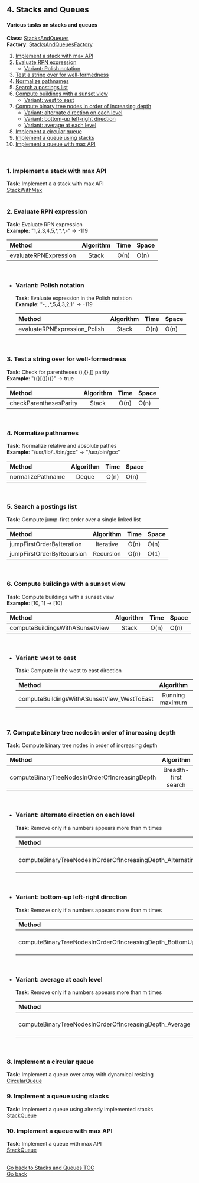 ## <a name="stacks-and-queues"></a>4. Stacks and Queues
#### Various tasks on stacks and queues

**Class**: [StacksAndQueues](/src/main/java/pro/amberovsky/elements/StacksAndQueues.java)  
**Factory**: [StacksAndQueuesFactory](/src/main/java/pro/amberovsky/elements/StacksAndQueuesFactory.java)  

1. [Implement a stack with max API](#implement-a-stack-with-max-api)
2. [Evaluate RPN expression](#evaluate-rpn-expression)
   * [Variant: Polish notation](#evaluate-rpn-expression-polish-notation)
3. [Test a string over for well-formedness](#test-a-string-over-for-well-formedness)
4. [Normalize pathnames](#normalize-pathnames)
5. [Search a postings list](#search-a-postings-list)
6. [Compute buildings with a sunset view](#compute-buildings-with-a-sunset-view)
   * [Variant: west to east](#compute-buildings-with-a-sunset-view-west-to-east)
7. [Compute binary tree nodes in order of increasing depth](#compute-binary-tree-nodes-in-order-of-increasing-depth)
   * [Variant: alternate direction on each level](#compute-binary-tree-nodes-in-order-of-increasing-depth-alternate-direction-on-each-level)
   * [Variant: bottom-up left-right direction](#compute-binary-tree-nodes-in-order-of-increasing-depth-bottom-up-left-right-direction)
   * [Variant: average at each level](#compute-binary-tree-nodes-in-order-of-increasing-depth-average-at-each-level)
8. [Implement a circular queue](#implement-a-ciruclar-queue)
9. [Implement a queue using stacks](#implement-a-queue-using-stacks)
10. [Implement a queue with max API](#implement-a-queue-with-max-api)
      
<br>

### 1. <a name="implement-a-stack-with-max-api"></a>Implement a stack with max API
**Task**: Implement a a stack with max API  
[StackWithMax](/src/main/java/pro/amberovsky/elements/util/data/StackWithMax.java)  
<br>

### 2. <a name="evaluate-rpn-expression"></a>Evaluate RPN expression
**Task**: Evaluate RPN expression  
**Example**: "1,2,3,4,5,\*,\*,\*,-" -> -119

| Method | Algorithm | Time | Space |
| :--- | :---: | :---: | :-- |
| evaluateRPNExpression | Stack | O(n) | O(n) |
<br>

   * ### <a name="evaluate-rpn-expression-polish-notation"></a>Variant: Polish notation
      **Task**: Evaluate expression in the Polish notation  
      **Example**: "-,*,*,*,5,4,3,2,1" -> -119

      | Method | Algorithm | Time | Space |
      | :--- | :---: | :---: | :-- |
      | evaluateRPNExpression_Polish | Stack | O(n) | O(n) |
<br>

### 3. <a name="test-a-string-over-for-well-formedness"></a>Test a string over for well-formedness
**Task**:  Check for parentheses (),{},[] parity  
**Example**: "({}[()]){}" -> true

| Method | Algorithm | Time | Space |
| :--- | :---: | :---: | :-- |
| checkParenthesesParity | Stack | O(n) | O(n) |
<br>

### 4. <a name="normalize-pathnames"></a>Normalize pathnames
**Task**: Normalize relative and absolute pathes  
**Example**: "/usr/lib/../bin/gcc" -> "/usr/bin/gcc"

| Method | Algorithm | Time | Space |
| :--- | :---: | :---: | :-- |
| normalizePathname | Deque | O(n) | O(n) |
<br>

### 5. <a name="search-a-postings-list"></a>Search a postings list
**Task**: Compute jump-first order over a single linked list   

| Method | Algorithm | Time | Space |
| :--- | :---: | :---: | :-- |
| jumpFirstOrderByIteration | Iterative | O(n) | O(n) |
| jumpFirstOrderByRecursion | Recursion | O(n) | O(1) |
<br>

### 6. <a name="compute-buildings-with-a-sunset-view"></a>Compute buildings with a sunset view
**Task**: Compute buildings with a sunset view  
**Example**: [10, 1] -> [10]
 
| Method | Algorithm | Time | Space |
| :--- | :---: | :---: | :-- |
| computeBuildingsWithASunsetView | Stack | O(n) | O(n) |
<br>

   * ### <a name="compute-buildings-with-a-sunset-view-west-to-east"></a>Variant: west to east
      **Task**: Compute in the west to east direction  

      | Method | Algorithm | Time | Space |
      | :--- | :---: | :---: | :-- |
      | computeBuildingsWithASunsetView_WestToEast | Running maximum | O(n) | O(n) |
<br>

### 7. <a name="compute-binary-tree-nodes-in-order-of-increasing-depth"></a>Compute binary tree nodes in order of increasing depth
**Task**: Compute binary tree nodes in order of increasing depth  

| Method | Algorithm | Time | Space |
| :--- | :---: | :---: | :-- |
| computeBinaryTreeNodesInOrderOfIncreasingDepth | Breadth-first search | O(n) | O(n) |
<br>

   * ### <a name="compute-binary-tree-nodes-in-order-of-increasing-depth-alternate-direction-on-each-level"></a>Variant: alternate direction on each level
      **Task**: Remove only if a numbers appears more than m times 

      | Method | Algorithm | Time | Space |
      | :--- | :---: | :---: | :-- |
      | computeBinaryTreeNodesInOrderOfIncreasingDepth_AlternatingDirection | Breadth-first search | O(n) | O(n) |
<br>

   * ### <a name="compute-binary-tree-nodes-in-order-of-increasing-depth-bottom-up-left-right-direction"></a>Variant: bottom-up left-right direction
      **Task**: Remove only if a numbers appears more than m times 

      | Method | Algorithm | Time | Space |
      | :--- | :---: | :---: | :-- |
      | computeBinaryTreeNodesInOrderOfIncreasingDepth_BottomUpLeftRight | Breadth-first searchn | O(n) | O(n) |
<br>

   * ### <a name="compute-binary-tree-nodes-in-order-of-increasing-depth-average-at-each-level"></a>Variant: average at each level
      **Task**: Remove only if a numbers appears more than m times 

      | Method | Algorithm | Time | Space |
      | :--- | :---: | :---: | :-- |
      | computeBinaryTreeNodesInOrderOfIncreasingDepth_Average | Breadth-first search | O(n) | O(n) |
<br>

### 8. <a name="implement-a-ciruclar-queue"></a>Implement a circular queue
**Task**: Implement a queue over array with dynamical resizing  
[CircularQueue](/src/main/java/pro/amberovsky/elements/util/data/CircularQueue.java)
<br>

### 9. <a name="implement-a-queue-using-stacks"></a>Implement a queue using stacks
**Task**: Implement a queue using already implemented stacks  
[StackQueue](/src/main/java/pro/amberovsky/elements/util/data/StackQueue.java)
<br>

### 10. <a name="implement-a-queue-with-max-api"></a>Implement a queue with max API
**Task**: Implement a queue with max API  
[StackQueue](/src/main/java/pro/amberovsky/elements/util/data/QueueWithMax.java)  
<br>

[Go back to Stacks and Queues TOC](#stacks-and-queues)  
[Go back](/README.md)
